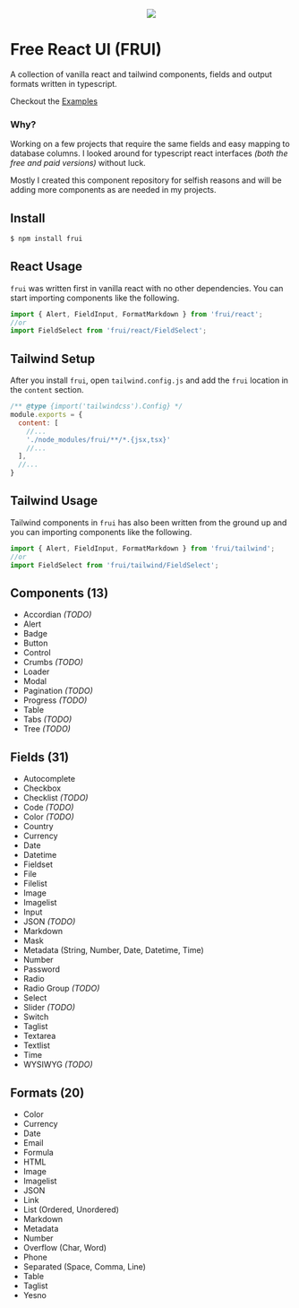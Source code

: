 <p align="center">
  <img src="https://github.com/cblanquera/frui/assets/120378/cef637e2-ef31-429d-b8a5-35c32ce00752" />
</p>

# Free React UI (FRUI)

A collection of vanilla react and tailwind components, fields and 
output formats written in typescript.

Checkout the [Examples](https://cblanquera.github.io/frui)

### Why?

Working on a few projects that require the same fields and easy mapping 
to database columns. I looked around for typescript react interfaces 
*(both the free and paid versions)* without luck.

Mostly I created this component repository for selfish reasons and will 
be adding more components as are needed in my projects.

## Install

```bash
$ npm install frui
```

## React Usage

`frui` was written first in vanilla react with no other dependencies. 
You can start importing components like the following.

```js
import { Alert, FieldInput, FormatMarkdown } from 'frui/react';
//or
import FieldSelect from 'frui/react/FieldSelect';
```

## Tailwind Setup

After you install `frui`, open `tailwind.config.js` and add the `frui` 
location in the `content` section.

```js
/** @type {import('tailwindcss').Config} */
module.exports = {
  content: [
    //...
    './node_modules/frui/**/*.{jsx,tsx}'
    //...
  ],
  //...
}
```

## Tailwind Usage

Tailwind components in `frui` has also been written from the ground up 
and you can importing components like the following.

```js
import { Alert, FieldInput, FormatMarkdown } from 'frui/tailwind';
//or
import FieldSelect from 'frui/tailwind/FieldSelect';
```

## Components (13)

 - Accordian *(TODO)*
 - Alert
 - Badge
 - Button
 - Control
 - Crumbs *(TODO)*
 - Loader
 - Modal
 - Pagination *(TODO)*
 - Progress *(TODO)*
 - Table
 - Tabs *(TODO)*
 - Tree *(TODO)*

## Fields (31)

 - Autocomplete
 - Checkbox
 - Checklist *(TODO)*
 - Code *(TODO)*
 - Color *(TODO)*
 - Country
 - Currency
 - Date
 - Datetime
 - Fieldset
 - File
 - Filelist
 - Image
 - Imagelist
 - Input
 - JSON *(TODO)*
 - Markdown
 - Mask
 - Metadata (String, Number, Date, Datetime, Time)
 - Number
 - Password
 - Radio
 - Radio Group *(TODO)*
 - Select
 - Slider *(TODO)*
 - Switch
 - Taglist
 - Textarea
 - Textlist
 - Time
 - WYSIWYG *(TODO)*

## Formats (20)

 - Color
 - Currency
 - Date
 - Email
 - Formula
 - HTML
 - Image
 - Imagelist
 - JSON
 - Link
 - List (Ordered, Unordered)
 - Markdown
 - Metadata
 - Number
 - Overflow (Char, Word)
 - Phone
 - Separated (Space, Comma, Line)
 - Table
 - Taglist
 - Yesno